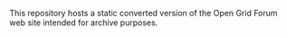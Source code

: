This repository hosts a static converted version of the Open Grid Forum web site intended for archive purposes.